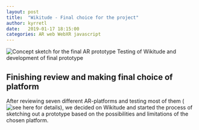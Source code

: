 ```yaml
---
layout: post
title:  "Wikitude - Final choice for the project"
author: kyrretl
date:   2019-01-17 18:15:00
categories: AR web WebXR javascript
---
```


![Concept sketch for the final AR prototype](https://scriptotek.github.io/ar-project/assets/sketch.jpg "Concept sketch for the final AR prototype")
Testing of Wikitude and development of final prototype
<!-- more -->

## Finishing review and making final choice of platform

After reviewing seven different AR-platforms and testing most of them (![see here for details](https://scriptotek.github.io/ar-project/ "see here for details")), we decided on Wikitude and started the process of sketching out a prototype based on the possibilities and limitations of the chosen platform.

